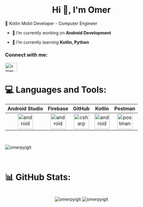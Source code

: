 <h1 align="center">Hi 👋, I'm Omer</h1>

:iphone: Kotlin Mobil Developer - Computer Engineer

- 🔭 I’m currently working on **Android Development**

- 🌱 I’m currently learning **Kotlin, Python**

<h3 align="left">Connect with me:</h3>
<p align="left">
<a href="https://linkedin.com/in/omer parlakyigit" target="blank"><img align="center" src="https://raw.githubusercontent.com/rahuldkjain/github-profile-readme-generator/master/src/images/icons/Social/linked-in-alt.svg" alt="omer parlakyigit" height="30" width="40" /></a>
</p>

# 💻 Languages and Tools: 

| Android Studio | Firebase | GitHub | Kotlin | Postman | 
| :-: | :-: | :-: | :-: | :-: |
|<img align="center" src="https://user-images.githubusercontent.com/25181517/192108895-20dc3343-43e3-4a54-a90e-13a4abbc57b9.png" alt="android" width="50" height="50"/> |<img align="center" src="https://user-images.githubusercontent.com/25181517/189716855-2c69ca7a-5149-4647-936d-780610911353.png" alt="android" width="50" height="50"/>|<img align="center" src="https://www.vectorlogo.zone/logos/git-scm/git-scm-icon.svg" alt="csharp" width="50" height="50"/> | <img align="center" src="https://user-images.githubusercontent.com/25181517/185062810-7ee0c3d2-17f2-4a98-9d8a-a9576947692b.png" alt="android" width="50" height="50"/> | <img align="center" src="https://www.vectorlogo.zone/logos/getpostman/getpostman-icon.svg" alt="postman" width="50" height="50"/> |


<br/>

<p><img src="https://github-readme-stats.vercel.app/api/top-langs?username=omerpyigit&show_icons=true&locale=en&layout=compact" alt="omerpyigit" /></p>

<br/>

# 📊 GitHub Stats:


<p align="center">
    <br/>    
        <img src="https://github-readme-stats.vercel.app/api?username=omerpyigit&show_icons=true&locale=en" alt="omerpyigit" />
        <img src="https://github-readme-streak-stats.herokuapp.com/?user=omerpyigit&" alt="omerpyigit" />
    <br/>
</p>

